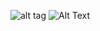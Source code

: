 ![alt tag](https://github.com/mtreml/travelling_salesman/optimized-distance.png)
![Alt Text](https://github.com/mtreml/travelling_salesman/route-optimization.gif)
